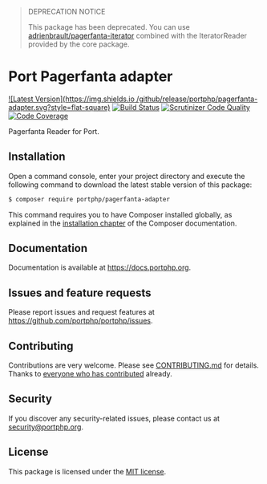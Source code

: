 > DEPRECATION NOTICE
>
> This package has been deprecated. You can use [adrienbrault/pagerfanta-iterator](https://github.com/adrienbrault/pagerfanta-iterator) combined with the IteratorReader provided by the core package.

# Port Pagerfanta adapter

[![Latest Version](https://img.shields.io
/github/release/portphp/pagerfanta-adapter.svg?style=flat-square)](https://github.com/portphp/pagerfanta-adapter/releases)
[![Build Status](https://travis-ci.org/portphp/pagerfanta-adapter.svg)](https://travis-ci.org/portphp/pagerfanta-adapter)
[![Scrutinizer Code Quality](https://scrutinizer-ci.com/g/portphp/pagerfanta-adapter/badges/quality-score.png?b=master)](https://scrutinizer-ci.com/g/portphp/pagerfanta-adapter/?branch=master)
[![Code Coverage](https://scrutinizer-ci.com/g/portphp/pagerfanta-adapter/badges/coverage.png?b=master)](https://scrutinizer-ci.com/g/portphp/pagerfanta-adapter/?branch=master)

Pagerfanta Reader for Port.

## Installation

Open a command console, enter your project directory and execute the
following command to download the latest stable version of this package:

```bash
$ composer require portphp/pagerfanta-adapter
```

This command requires you to have Composer installed globally, as explained
in the [installation chapter](https://getcomposer.org/doc/00-intro.md)
of the Composer documentation.

## Documentation

Documentation is available at https://docs.portphp.org.

## Issues and feature requests

Please report issues and request features at https://github.com/portphp/portphp/issues.

## Contributing

Contributions are very welcome. Please see [CONTRIBUTING.md](CONTRIBUTING.md) for
details. Thanks to [everyone who has contributed](https://github.com/portphp/pagerfanta-adapter/graphs/contributors)
already.

## Security

If you discover any security-related issues, please contact us at
[security@portphp.org](mailto:security@portphp.org).

## License

This package is licensed under the [MIT license](LICENSE).
